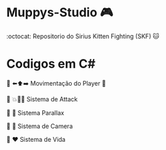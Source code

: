 # Muppys-Studio 🎮

 :octocat: Repositorio do Sirius Kitten Fighting (SKF) 🐱

 # Codigos em C#

🔹 ⬅️⬆️➡️ Movimentação do Player 🚶 

🔹 💥👊🎯 Sistema de Attack 

🔹 🌇 Sistema Parallax

🔹 🎥 Sistema de Camera

🔹 ❤️ Sistema de Vida

 



